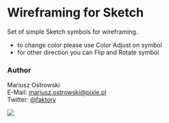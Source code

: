 # Wireframing for Sketch
Set of simple Sketch symbols for wireframing.

- to change color please use Color Adjust on symbol
- for other direction you can Flip and Rotate symbol

### Author
Mariusz Ostrowski  
E-Mail: mariusz.ostrowski@pixle.pl  
Twitter: [@faktory](https://twitter.com/faktory)

![](https://raw.githubusercontent.com/mariuszostrowski/wireframingsketch/master/preview.gif)
